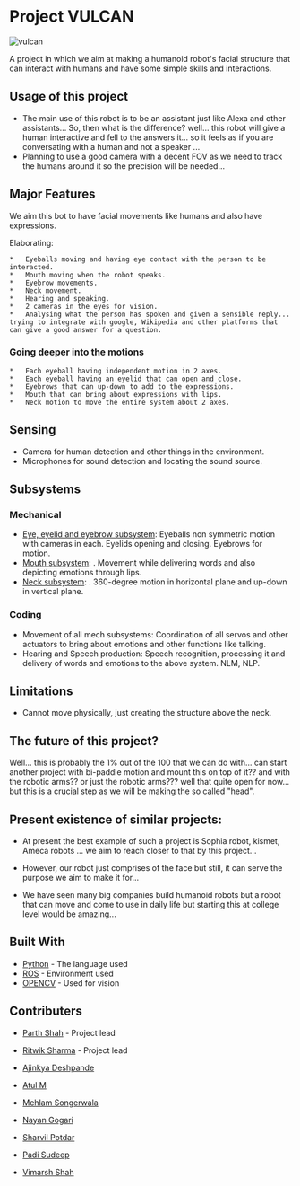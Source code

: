 # Project VULCAN

  ![vulcan](https://github.com/ERC-BPGC/project-vulcan/assets/64892362/435007e0-b9ac-4111-8b91-9db8e8976c05)

A project in which we aim at making a humanoid robot's facial structure that can interact with humans and have some simple skills and interactions.

## Usage of this project

*	The main use of this robot is to be an assistant just like Alexa and other assistants... So, then what is the difference? well... this robot will give a human interactive and fell to the answers it... so it feels as if you are conversating with a human and not a speaker ... 
*	Planning to use a good camera with a decent FOV as we need to track the humans around it so the precision will be needed... 


## Major Features

We aim this bot to have facial movements like humans and also have expressions. 

Elaborating:

```
*	Eyeballs moving and having eye contact with the person to be interacted.
*	Mouth moving when the robot speaks.
*	Eyebrow movements.
*	Neck movement.
*	Hearing and speaking.
*	2 cameras in the eyes for vision.
*	Analysing what the person has spoken and given a sensible reply... trying to integrate with google, Wikipedia and other platforms that can give a good answer for a question.
```


### Going deeper into the motions

```
*	Each eyeball having independent motion in 2 axes.
*	Each eyeball having an eyelid that can open and close.
*	Eyebrows that can up-down to add to the expressions.
*	Mouth that can bring about expressions with lips.
*	Neck motion to move the entire system about 2 axes.
```

## Sensing

*	Camera for human detection and other things in the environment.
*	Microphones for sound detection and locating the sound source.

## Subsystems

### Mechanical
*	[Eye, eyelid and eyebrow subsystem](https://www.youtube.com/watch?v=uqxhR49N3ws): Eyeballs non symmetric motion with cameras in each. Eyelids opening and closing. Eyebrows for motion.
*	[Mouth subsystem](https://www.youtube.com/watch?v=Ke2lJfY4haM):  . Movement while delivering words and also depicting emotions through lips.
*	[Neck subsystem](https://www.youtube.com/watch?v=GJRW8hP-Jcs):  . 360-degree motion in horizontal plane and up-down in vertical plane.

### Coding

*	Movement of all mech subsystems: Coordination of all servos and other actuators to bring about emotions and other functions like talking.
*	Hearing and Speech production: Speech recognition, processing it and delivery of words and emotions to the above system. NLM, NLP. 

## Limitations
*	Cannot move physically, just creating the structure above the neck.

## The future of this project?

Well... this is probably the 1% out of the 100 that we can do with... can start another project with bi-paddle motion and mount this on top of it?? and with the robotic arms?? or just the robotic arms??? well that quite open for now... but this is a crucial step as we will be making the so called "head".

## Present existence of similar projects:

*	At present the best example of such a project is Sophia robot, kismet, Ameca robots ... we aim to reach closer to that by this project...

*	However, our robot just comprises of the face but still, it can serve the purpose we aim to make it for... 

*	We have seen many big companies build humanoid robots but a robot that can move and come to use in daily life but starting this at college level would be amazing...


## Built With

* [Python](https://www.python.org/) - The language used
* [ROS](https://www.ros.org/) - Environment used
* [OPENCV](https://opencv.org/) - Used for vision

## Contributers

* [Parth Shah](https://github.com/Parth-Shah-Tool-Kit) - Project lead
* [Ritwik Sharma](https://github.com/Maker-Rat) - Project lead
  
* [Ajinkya Deshpande](https://github.com/ajinkya110001)
* [Atul M](https://github.com/RoboAM13)
* [Mehlam Songerwala](https://github.com/mehlams)
* [Nayan Gogari](https://github.com/NG2411)
* [Sharvil Potdar](https://github.com/SMP111  )
* [Padi Sudeep](https://github.com/WhatRaSudeep)
* [Vimarsh Shah](https://github.com/vimarsh244)

